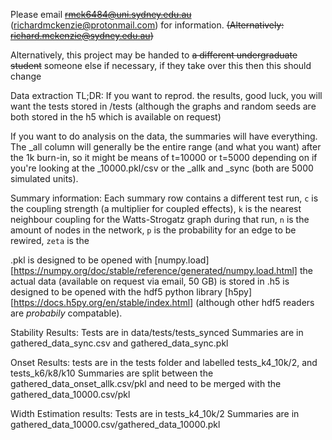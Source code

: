 Please email ~~rmck6484@uni.sydney.edu.au~~ (richardmckenzie@protonmail.com) for information.
~~(Alternatively: richard.mckenzie@sydney.edu.au)~~

Alternatively, this project may be handed to ~~a different undergraduate student~~ someone else if necessary, if they take over this then this should change

Data extraction TL;DR:
If you want to reprod. the results, good luck, you will want the tests stored in /tests (although the graphs and random seeds are both stored in the h5 which is available on request)

If you want to do analysis on the data, the summaries will have everything. The _all column will generally be the entire range (and what you want) after the 1k burn-in, so it might be means of t=10000 or t=5000 depending on if you're looking at the _10000.pkl/csv or the _allk and _sync (both are 5000 simulated units).

Summary information:
Each summary row contains a different test run, `c` is the coupling strength (a multiplier for coupled effects), `k` is the nearest neighbour coupling for the Watts-Strogatz graph during that run, `n` is the amount of nodes in the network, `p` is the probability for an edge to be rewired, `zeta` is the 


.pkl is designed to be opened with [numpy.load][https://numpy.org/doc/stable/reference/generated/numpy.load.html]
the actual data (available on request via email, 50 GB) is stored in .h5 is designed to be opened with the hdf5 python library [h5py][https://docs.h5py.org/en/stable/index.html] (although other hdf5 readers are *probabily* compatable).






Stability Results:
Tests are in data/tests/tests_synced 
Summaries are in gathered_data_sync.csv and gathered_data_sync.pkl

Onset Results:
tests are in the tests folder and labelled tests_k4_10k/2, and tests_k6/k8/k10
Summaries are split between the gathered_data_onset_allk.csv/pkl and need to be merged with the gathered_data_10000.csv/pkl

Width Estimation results:
Tests are in tests_k4_10k/2
Summaries are in gathered_data_10000.csv/gathered_data_10000.pkl
